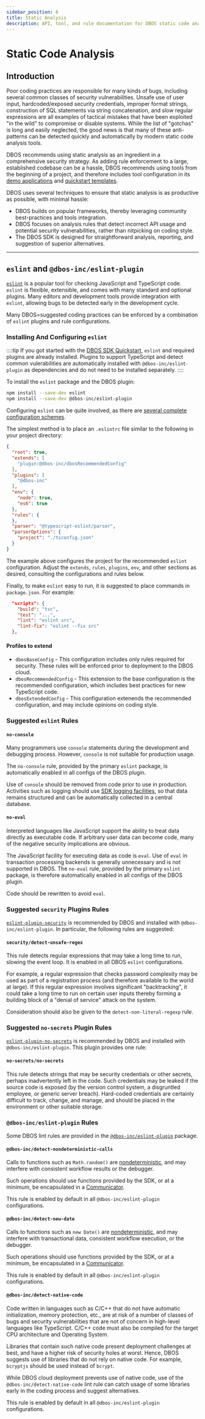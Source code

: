 ```yaml
---
sidebar_position: 6
title: Static Analysis
description: API, tool, and rule documentation for DBOS static code analysis
---
```


# Static Code Analysis

## Introduction

Poor coding practices are responsible for many kinds of bugs, including several common classes of security vulnerabilities.
Unsafe use of user input, hardcoded/exposed security credentials, improper format strings, construction of SQL statements via string concatenation, and slow regular expressions are all examples of tactical mistakes that have been exploited "in the wild" to compromise or disable systems.
While the list of "gotchas" is long and easily neglected, the good news is that many of these anti-patterns can be detected quickly and automatically by modern static code analysis tools.

DBOS recommends using static analysis as an ingredient in a comprehensive security strategy.  As adding rule enforcement to a large, established codebase can be a hassle, DBOS recommends using tools from the beginning of a project, and therefore includes tool configuration in its [demo applications](https://github.com/dbos-inc/dbos-demo-apps) and [quickstart templates](../getting-started/quickstart.md).

DBOS uses several techniques to ensure that static analysis is as productive as possible, with minimal hassle:
* DBOS builds on popular frameworks, thereby leveraging community best-practices and tools integration.
* DBOS focuses on analysis rules that detect incorrect API usage and potential security vulnerabilities, rather than nitpicking on coding style.
* The DBOS SDK is designed for straightforward analysis, reporting, and suggestion of superior alternatives.

---

## `eslint` and `@dbos-inc/eslint-plugin`

[`eslint`](https://eslint.org/) is a popular tool for checking JavaScript and TypeScript code.  `eslint` is flexible, extensible, and comes with many standard and optional plugins.  Many editors and development tools provide integration with `eslint`, allowing bugs to be detected early in the development cycle.

Many DBOS=suggested coding practices can be enforced by a combination of `eslint` plugins and rule configurations.

### Installing And Configuring `eslint`

::::tip
If you got started with the [DBOS SDK Quickstart](../getting-started/quickstart.md), `eslint` and required plugins are already installed.
Plugins to support TypeScript and detect common vulerabilities are automatically installed with `@dbos-inc/eslint-plugin` as dependencies and do not need to be installed separately.
::::

To install the `eslint` package and the DBOS plugin:
```bash
npm install --save-dev eslint
npm install --save-dev @dbos-inc/eslint-plugin
```

Configuring `eslint` can be quite involved, as there are [several complete configuration schemes](https://eslint.org/docs/latest/use/configure/configuration-files#configuration-file-formats).

The simplest method is to place an `.eslintrc` file similar to the following in your project directory:
```json
{
  "root": true,
  "extends": [
    "plugin:@dbos-inc/dbosRecommendedConfig"
  ],
  "plugins": [
    "@dbos-inc"
  ],
  "env": {
    "node": true,
    "es6": true
  },
  "rules": {
  },
  "parser": "@typescript-eslint/parser",
  "parserOptions": {
    "project": "./tsconfig.json"
  }
}
```

The example above configures the project for the recommended `eslint` configuration.  Adjust the `extends`, `rules`, `plugins`, `env`, and other sections as desired, consulting the configurations and rules below.

Finally, to make `eslint` easy to run, it is suggested to place commands in `package.json`.  For example:
```json
  "scripts": {
    "build": "tsc",
    "test": "...",
    "lint": "eslint src",
    "lint-fix": "eslint --fix src"
  },

```

#### Profiles to extend

* `dbosBaseConfig` - This configuration includes only rules required for security.  These rules will be enforced prior to deployment to the DBOS cloud.
* `dbosRecommendedConfig` - This extension to the base configuration is the recommended configuration, which includes best practices for new TypeScript code.
* `dbosExtendedConfig` - This configuration extenends the recommended configuration, and may include opinions on coding style.

### Suggested `eslint` Rules

#### `no-console`
Many programmers use `console` statements during the development and debugging process.  However, `console` is not suitable for production usage.

The `no-console` rule, provided by the primary `eslint` package, is automatically enabled in all configs of the DBOS plugin.

Use of `console` should be removed from code prior to use in production.  Activities such as logging should use [SDK logging facilities](../tutorials/logging.md), so that data remains structured and can be automatically collected in a central database.

#### `no-eval`
Interpreted languages like JavaScript support the ability to treat data directly as executable code.  If arbitrary user data can become code, many of the negative security implications are obvious.

The JavaScript facility for executing data as code is `eval`.  Use of `eval` in transaction processing backends is generally unnecessary and is not supported in DBOS.  The `no-eval` rule, provided by the primary `eslint` package, is therefore automatically enabled in all configs of the DBOS plugin.

Code should be rewritten to avoid `eval`.

### Suggested `security` Plugins Rules

[`eslint-plugin-security`](https://github.com/eslint-community/eslint-plugin-security) is recommended by DBOS and installed with `@dbos-inc/eslint-plugin`.  In particular, the following rules are suggested:

#### `security/detect-unsafe-regex`
This rule detects regular expressions that may take a long time to run, slowing the event loop.  It is enabled in all DBOS `eslint` configurations.

For example, a regular expression that checks password complexity may be used as part of a registration process (and therefore available to the world at large).  If this regular expression involves significant "backtracking", it could take a long time to run on certain user inputs thereby forming a building block of a "denial of service" attack on the system.

Consideration should also be given to the `detect-non-literal-regexp` rule.

### Suggested `no-secrets` Plugin Rules

[`eslint-plugin-no-secrets`](https://github.com/nickdeis/eslint-plugin-no-secrets) is recommended by DBOS and installed with `@dbos-inc/eslint-plugin`.  This plugin provides one rule:

#### `no-secrets/no-secrets`
This rule detects strings that may be security credentials or other secrets, perhaps inadvertently left in the code.  Such credentials may be leaked if the source code is exposed (by the version control system, a disgruntled employee, or generic server breach).   Hard-coded credentials are certainly difficult to track, change, and manage, and should be placed in the environment or other suitable storage.

### `@dbos-inc/eslint-plugin` Rules

Some DBOS lint rules are provided in the [`@dbos-inc/eslint-plugin`](https://github.com/dbos-inc/eslint-plugin) package.

#### `@dbos-inc/detect-nondeterministic-calls`

Calls to functions such as `Math.random()` are [nondeterministic](../tutorials/workflow-tutorial#determinism), and may interfere with consistent workflow results or the debugger.

Such operations should use functions provided by the SDK, or at a minimum, be encapsulated in a [Communicator](../tutorials/communicator-tutorial).

This rule is enabled by default in all `@dbos-inc/eslint-plugin` configurations.

#### `@dbos-inc/detect-new-date`

Calls to functions such as `new Date()` are [nondeterministic](../tutorials/workflow-tutorial#determinism), and may interfere with transactional data, consistent workflow execution, or the debugger.

Such operations should use functions provided by the SDK, or at a minimum, be encapsulated in a [Communicator](../tutorials/communicator-tutorial).

This rule is enabled by default in all `@dbos-inc/eslint-plugin` configurations.

#### `@dbos-inc/detect-native-code`

Code written in languages such as C/C++ that do not have automatic initialization, memory protection, etc., are at risk of a number of classes of bugs and security vulnerabilities that are not of concern in high-level languages like TypeScript.  C/C++ code must also be compiled for the target CPU architecture and Operating System.

Libraries that contain such native code present deployment challenges at best, and have a higher risk of security holes at worst.  Hence, DBOS suggests use of libraries that do not rely on native code.  For example, `bcryptjs` should be used instead of `bcrypt`.

While DBOS cloud deployment prevents use of native code, use of the `@dbos-inc/detect-native-code` lint rule can catch usage of some libraries early in the coding process and suggest alternatives.

This rule is enabled by default in all `@dbos-inc/eslint-plugin` configurations.
